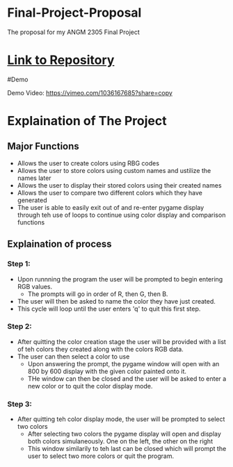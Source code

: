 # Final-Project-Proposal

The proposal for my ANGM 2305 Final Project

# [Link to Repository]([url](https://github.com/Dev-McElroy/Final-Project-Proposal.git))

#Demo

Demo Video: <https://vimeo.com/1036167685?share=copy>

# Explaination of The Project

## Major Functions

- Allows the user to create colors using RBG codes
- Allows the user to store colors using custom names and ustilize the names later 
- Allows the user to display their stored colors using their created names
- Allows the user to compare two different colors which they have generated
- The user is able to easily exit out of and re-enter pygame display through teh use of loops to continue using color display and comparison functions

## Explaination of process

### Step 1:

- Upon runnning the program the user will be prompted to begin entering RGB values.
    - The prompts will go in order of R, then G, then B.
- The user will then be asked to name the color they have just created.
- This cycle will loop until the user enters 'q' to quit this first step.

### Step 2:

- After quitting the color creation stage the user will be provided with a list of teh colors they created along with the colors RGB data.
- The user can then select a color to use
    - Upon answering the prompt, the pygame window will open with an 800 by 600 display with the given color painted onto it.
    - THe window can then be closed and the user will be asked to enter a new color or to quit the color display mode.

### Step 3:

- After quitting teh color display mode, the user will be prompted to select two colors
    - After selecting two colors the pygame display will open and display both colors simulaneously. One on the left, the other on the right
    - This window similarily to teh last can be closed which will prompt the user to select two more colors or quit the program.
